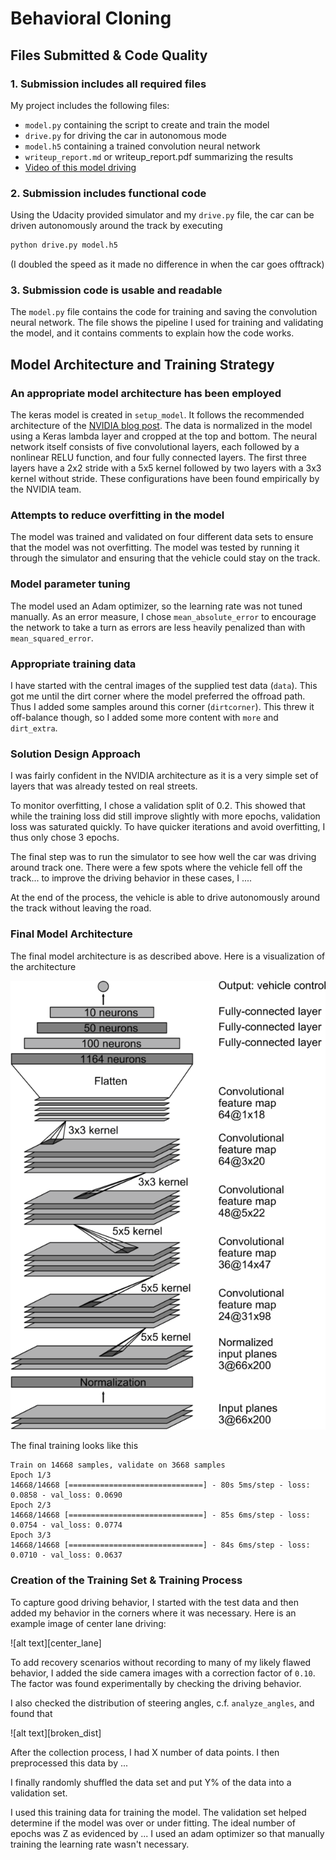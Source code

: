 # **Behavioral Cloning**

[//]: # (Image References)

[model]: ./pictures/model.png "Model Visualization"
[NVIDIA blog post]: https://devblogs.nvidia.com/deep-learning-self-driving-cars/

## Files Submitted & Code Quality

### 1. Submission includes all required files

My project includes the following files:
* `model.py` containing the script to create and train the model
* `drive.py` for driving the car in autonomous mode
* `model.h5` containing a trained convolution neural network
* `writeup_report.md` or writeup_report.pdf summarizing the results
* [Video of this model driving](https://www.youtube.com/watch?v=oHLq4uueTrw)

### 2. Submission includes functional code
Using the Udacity provided simulator and my `drive.py` file, the car can
be driven autonomously around the track by executing
```sh
python drive.py model.h5
```
(I doubled the speed as it made no difference in when the car goes
offtrack)

### 3. Submission code is usable and readable

The `model.py` file contains the code for training and saving the
convolution neural network. The file shows the pipeline I used for
training and validating the model, and it contains comments to explain
how the code works.

## Model Architecture and Training Strategy

### An appropriate model architecture has been employed

The keras model is created in `setup_model`. It follows the recommended
architecture of the [NVIDIA blog post].
The data is normalized in the model using a Keras lambda layer and
cropped at the top and bottom.
The neural network itself consists of five convolutional layers, each
followed by a nonlinear RELU function, and four fully connected layers.
The first three layers have a 2x2 stride with a 5x5 kernel followed by
two layers with a 3x3 kernel without stride.
These configurations have been found empirically by the NVIDIA team.

### Attempts to reduce overfitting in the model

The model was trained and validated on four different data sets to ensure
that the model was not overfitting. The model was tested by running it
through the simulator and ensuring that the vehicle could stay on the
track.

### Model parameter tuning

The model used an Adam optimizer, so the learning rate was not tuned
manually. As an error measure, I chose `mean_absolute_error` to
encourage the network to take a turn as errors are less heavily
penalized than with `mean_squared_error`.

### Appropriate training data

I have started with the central images of the supplied test data
(`data`). This got me until the dirt corner where the model preferred
the offroad path. Thus I added some samples around this corner
(`dirtcorner`). This threw it off-balance though, so I added some more
content with `more` and `dirt_extra`.

### Solution Design Approach

I was fairly confident in the NVIDIA architecture as it is a very simple
set of layers that was already tested on real streets.

To monitor overfitting, I chose a validation split of 0.2. This showed
that while the training loss did still improve slightly with more
epochs, validation loss was saturated quickly. To have quicker
iterations and avoid overfitting, I thus only chose 3 epochs.

The final step was to run the simulator to see how well the car was
driving around track one. There were a few spots where the vehicle fell
off the track... to improve the driving behavior in these cases, I ....

At the end of the process, the vehicle is able to drive autonomously
around the track without leaving the road.

### Final Model Architecture

The final model architecture is as described above. Here is a
visualization of the architecture

![alt text][model]

The final training looks like this
```
Train on 14668 samples, validate on 3668 samples
Epoch 1/3
14668/14668 [==============================] - 80s 5ms/step - loss: 0.0858 - val_loss: 0.0690
Epoch 2/3
14668/14668 [==============================] - 85s 6ms/step - loss: 0.0754 - val_loss: 0.0774
Epoch 3/3
14668/14668 [==============================] - 84s 6ms/step - loss: 0.0710 - val_loss: 0.0637
```

### Creation of the Training Set & Training Process

To capture good driving behavior, I started with the test data and then
added my behavior in the corners where it was necessary. Here is an
example image of center lane driving:

![alt text][center_lane]

To add recovery scenarios without recording to many of my likely flawed
behavior, I added the side camera images with a correction factor of
`0.10`. The factor was found experimentally by checking the driving
behavior.

I also checked the distribution of steering angles, c.f.
`analyze_angles`, and found that

![alt text][broken_dist]

After the collection process, I had X number of data points. I then
preprocessed this data by ...

I finally randomly shuffled the data set and put Y% of the data into a
validation set.

I used this training data for training the model. The validation set
helped determine if the model was over or under fitting. The ideal
number of epochs was Z as evidenced by ... I used an adam optimizer so
that manually training the learning rate wasn't necessary.
